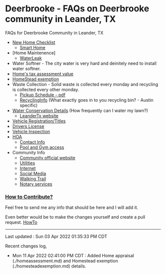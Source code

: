 # Deerbrooke - FAQs on Deerbrooke community in Leander, TX
FAQs for Deerbrooke Community in Leander, TX
   * [New Home Checklist](./newhomechecklist.md)
      * [Smart Home](./smarthome.md)
   * [Home Maintenence]
      * [WaterLeak](./homemaintenance/waterleak.md)
   * Water Softner - The city water is very hard and deinitely need to install water softner.
   * [Home's tax assessment value](./homeassessment.md)
   * [HomeStead exemption](./homesteadexemption.md)
   * Waste Collection - Solid waste is collected every monday and recycling is collected every other monday.
       * [Pickup Schedule - pdf](https://www.leandertx.gov/sites/default/files/fileattachments/utilities/page/459/acdi_collections_2022.pdf)
       * [RecyclingInfo](https://alittlemore.green/myths-rumors-confusion-recycling-in-austin/) (What exactly goes in to you recycling bin? - Austin specific)
   * [Water Conservation Details](./waterconservation.md) (How frequently can I water my lawn?)
       * [LeanderTx website](https://www.leandertx.gov/waterplan)
   * [Vehicle Registration/Titles](./countyoffice.md)
   * [Drivers License](./countyoffice.md)
   * [Vehicle Inspection](./vehicleinspections.md)
   * [HOA](https://www.alamomanagementgroup.com/)
      * [Contact Info](./hoa/contactinfo.md)
      * [Pool and Gym access](./hoa/amenityaccess.md)
   * Community Info
      * [Community official website](https://deerbrooketx.com/)
      * [Utilities](https://deerbrooketx.com/wp-content/uploads/2021/03/Deerbrooke-Resident-Information.pdf)
      * [Internet](./community/internet.md)
      * [Social Media](./community/socialmedia.md)
      * [Walking Trail](./walkingtrail.md)
      * [Notary services](./notary.md)



### [How to Contribute?](./contributing.md)

Feel free to send me any info that should be here and I will add it.

Even better would be to make the changes yourself and create a pull request. [HowTo](https://www.dataschool.io/how-to-contribute-on-github/)

-----------

Last updated : Sun 03 Apr 2022 01:35:33 PM CDT

Recent changes log,

 * Mon 11 Apr 2022 02:41:00 PM CDT : Added Home appraisal (./homeassessment.md) and Homestead exemption (./homesteadexemption.md) details.

